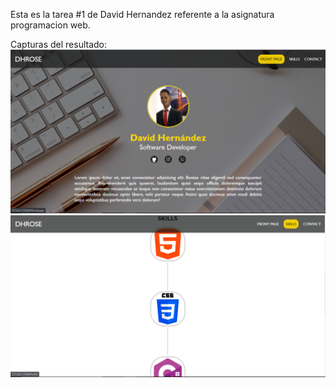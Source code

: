 Esta es la tarea #1 de David Hernandez referente a la asignatura programacion web.

Capturas del resultado:
<img src="Captura1.PNG">
<img src="Captura2.PNG">

